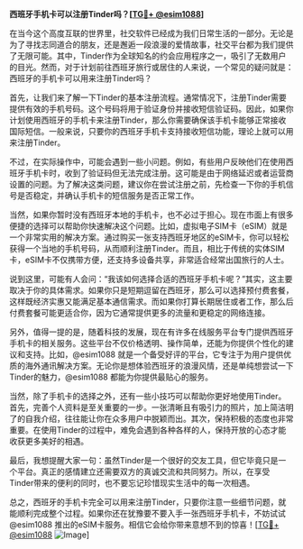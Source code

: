 **西班牙手机卡可以注册Tinder吗？[[TG💪+ @esim1088](https://t.me/s/esim1088)]**

在当今这个高度互联的世界里，社交软件已经成为我们日常生活的一部分。无论是为了寻找志同道合的朋友，还是邂逅一段浪漫的爱情故事，社交平台都为我们提供了无限可能。其中，Tinder作为全球知名的约会应用程序之一，吸引了无数用户的目光。然而，对于计划前往西班牙旅行或居住的人来说，一个常见的疑问就是：西班牙的手机卡可以用来注册Tinder吗？

首先，让我们来了解一下Tinder的基本注册流程。通常情况下，注册Tinder需要提供有效的手机号码。这个号码将用于验证身份并接收短信验证码。因此，如果你计划使用西班牙的手机卡来注册Tinder，那么你需要确保该手机卡能够正常接收国际短信。一般来说，只要你的西班牙手机卡支持接收短信功能，理论上就可以用来注册Tinder。

不过，在实际操作中，可能会遇到一些小问题。例如，有些用户反映他们在使用西班牙手机卡时，收到了验证码但无法完成注册。这可能是由于网络延迟或者运营商设置的问题。为了解决这类问题，建议你在尝试注册之前，先检查一下你的手机信号是否稳定，并确认手机卡的短信服务是否正常工作。

当然，如果你暂时没有西班牙本地的手机卡，也不必过于担心。现在市面上有很多便捷的选择可以帮助你快速解决这个问题。比如，虚拟电子SIM卡（eSIM）就是一个非常实用的解决方案。通过购买一张支持西班牙地区的eSIM卡，你可以轻松获得一个当地的手机号码，从而顺利注册Tinder。而且，相比于传统的实体SIM卡，eSIM卡不仅携带方便，还支持多设备共享，非常适合经常出国旅行的人士。

说到这里，可能有人会问：“我该如何选择合适的西班牙手机卡呢？”其实，这主要取决于你的具体需求。如果你只是短期逗留在西班牙，那么可以选择预付费套餐，这样既经济实惠又能满足基本通信需求。而如果你打算长期居住或者工作，那么后付费套餐可能更适合你，因为它通常提供更多的流量和更稳定的网络连接。

另外，值得一提的是，随着科技的发展，现在有许多在线服务平台专门提供西班牙手机卡的相关服务。这些平台不仅价格透明、操作简单，还能为你提供个性化的建议和支持。比如，@esim1088 就是一个备受好评的平台，它专注于为用户提供优质的海外通讯解决方案。无论你是想体验西班牙的浪漫风情，还是单纯想尝试一下Tinder的魅力，@esim1088 都能为你提供最贴心的服务。

当然，除了手机卡的选择之外，还有一些小技巧可以帮助你更好地使用Tinder。首先，完善个人资料是至关重要的一步。一张清晰且有吸引力的照片，加上简洁明了的自我介绍，往往能让你在众多用户中脱颖而出。其次，保持积极的态度也非常重要。在使用Tinder的过程中，难免会遇到各种各样的人，保持开放的心态才能收获更多美好的相遇。

最后，我想提醒大家一句：虽然Tinder是一个很好的交友工具，但它毕竟只是一个平台。真正的感情建立还需要双方的真诚交流和共同努力。所以，在享受Tinder带来的便利的同时，也不要忘记珍惜现实生活中的每一次相遇。

总之，西班牙的手机卡完全可以用来注册Tinder，只要你注意一些细节问题，就能顺利完成整个过程。如果你还在犹豫要不要入手一张西班牙手机卡，不妨试试@esim1088 推出的eSIM卡服务。相信它会给你带来意想不到的惊喜！[[TG💪+ @esim1088](https://t.me/s/esim1088) ![Image](https://i.postimg.cc/4NQfJmqS/Snipaste-2025-05-13-00-14-12.png)]
